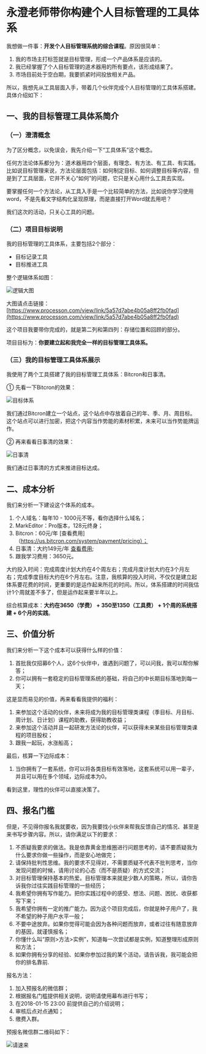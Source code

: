 # 永澄老师带你构建个人目标管理的工具体系

我想做一件事：**开发个人目标管理系统的综合课程**。原因很简单：

1. 我的市场主打标签就是目标管理，形成一个产品体系是应该的。
2. 我已经掌握了个人目标管理的道术器用的所有要点，该形成结果了。
3. 市场目前处于空白期，我要抓紧时间投放相关产品。

所以，我想先从工具层面入手，带着几个伙伴完成个人目标管理的工具体系搭建。具体介绍如下：

## 一、我的目标管理工具体系简介

### （一）澄清概念

为了区分概念，以免误会，我先介绍一下“工具体系”这个概念。

任何方法论体系都分为：道术器用四个层面，有理念、有方法、有工具、有实践。比如说目标管理来说，方法论层面包括：如何制定目标、如何调整目标等内容，但是到了工具层面，它并不关心“如何”的问题，它只是关心用什么工具去实现。

要掌握任何一个方法论，从工具入手是一个比较简单的方法，比如说你学习使用word，不是先看文字结构化呈现原理，而是直接打开Word就去用吧？

我们这次的活动，只关心工具的问题。

### （二）项目目标说明

我的目标管理的工具体系，主要包括2个部分：
- 目标记录工具
- 目标推进工具

整个逻辑体系如图：

![逻辑大图](http://o7267jn19.bkt.clouddn.com/pgmtoolworkflow.png)

大图请点击链接：[https://www.processon.com/view/link/5a57d7abe4b05a8ff2fb0fad](https://www.processon.com/view/link/5a57d7abe4b05a8ff2fb0fad)

这个项目我要带你完成的，就是第二列和第四列：存储位置和回顾的部分。

项目目标为：**你要建立起和我完全一样的目标管理工具体系。**

### （三）我的目标管理工具体系展示

我使用了两个工具搭建了我的目标管理工具体系：Bitcron和日事清。

① 先看一下Bitcron的效果：

![目标体系](http://o7267jn19.bkt.clouddn.com/Q1.jpg)

我们通过Bitcron建立一个站点，这个站点中存放着自己的年、季、月、周目标。这个站点可以进行加密，把这个内容当作势能的素材积累，未来可以当作势能牌运作。

② 再来看看日事清的效果：

![日事清](http://o7267jn19.bkt.clouddn.com/rishiqing.jpg)

我们通过日事清的方式来推进目标达成。

## 二、成本分析

我们来分析一下建设这个体系的成本。

1. 个人域名：每年10 - 1000元不等，看你选择什么域名；
2. MarkEditor：Pro版本，128元终身；
3. Bitcron：60元/年 [查看费用]（https://us.bitcron.com/system/payment/pricing）；
4. 日事清：大约149元/年 [查看费用](https://www.rishiqing.com/price.php);
5. 跟我学习费用：3650元。

大约投入时间：完成周度计划大约在4个周左右；完成月度计划大约在3个月左右；完成季度目标大约在6个月左右。注意，我核算的投入时间，不仅仅是建立起体系要花费的时间，更重要的是运作起来所花的时间。所以，体系搭建的时间我估计1个周就差不多了，但是运作起来要半年以上。

综合核算成本：**大约在3650（学费） + 350至1350（工具费） + 1个周的系统搭建 + 6个月的实践**。

## 三、价值分析

我们来分析一下这个成本可以获得什么样的价值：

1. 首批我仅招募6个人，这6个伙伴中，谁遇到问题了，可以问我，我可以帮你解答；
2. 你可以拥有一套稳定的目标管理系统的基础，将自己的中长期目标落地到每一天；

这是显而易见的价值，再来看看我提供的福利：

1. 来参加这个活动的伙伴，未来将成为我的目标管理类课程（季目标、月目标、周计划、日计划）课程的助教，获得助教收益；
2. 来参加这个活动并且一起研发方法论的伙伴，可以获得未来某些目标管理类课程的项目股权；
3. 跟我一起玩，水涨船高；

最后，核算一下边际成本：

1. 当你拥有了一套系统，你可以将各类目标有效落地，这套系统可以用一辈子，并且可以用在多个领域，边际成本为0。

看到这里，理性的伙伴可以直接决策了。

## 四、报名门槛

但是，不见得你报名我就要收，因为我要找小伙伴来帮我反馈自己的情况、甚至是来书写步骤内容。所以，请你满足以下的要求：

1. 不质疑我要求的做法。我是依靠黄金思维圈进行问题思考的，请不要质疑我为什么要求你做一些操作，而是安心地做完；
2. 请保持批判性思维。我的要求不见得对，不需要质疑不代表不批判思考，当你发现问题的时候，请用讨论的心态（而不是质疑）的方式交流；
3. 对目标管理保持基本的热爱。目标管理本来就是少数人的策略，所以，请你告诉我你过往实践目标管理的一些经历；
4. 我希望你拥有写作能力。把你实践过程中的感受、想法、问题、困扰、收获都写下来；
5. 我希望你拥有一定的推广能力。因为这个项目完成后，你就是种子用户了，我不希望的种子用户水平一般；
6. 不要中途放弃。如果你觉得可能会因为各种问题而放弃，或者过往有随意放弃的基因，就谨慎报名；
7. 你懂什么叫“原则>方法>实例”，知道每一次尝试都是实例，知道整理形成原则和方法；
8. 如果你拥有分享的经验、如果你参加过我的某个活动，请告诉我，我可能会把你的排名靠前.

报名方法：

1. 加入预报名的微信群；
2. 根据报名门槛提供相关说明，说明请使用幕布进行书写；
3. 在2018-01-15 23:00 前提供自己的介绍说明；
4. 审核后点对点通知；
5. 缴费入群。

预报名微信群二维码如下：

![请速来](http://o7267jn19.bkt.clouddn.com/WechatIMG4.png)






